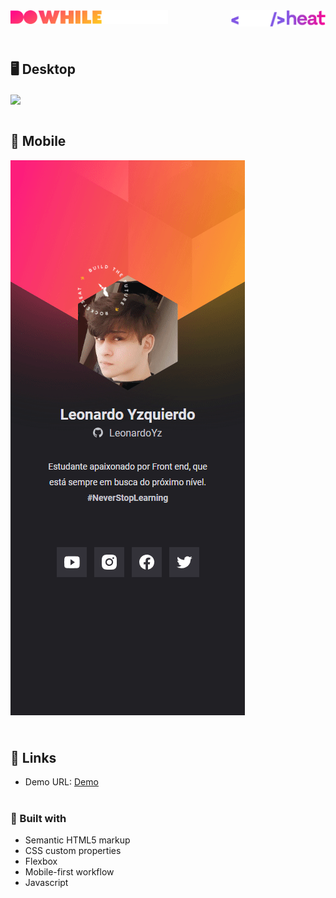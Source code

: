 <img align="left" width="50%" src="./readme-files/dowhile.svg">

<img align="right" width="30%" src="./readme-files/nlwheat.svg">
<br>
<br>
<br>

<h2>🖥️ Desktop</h2>

<img align="center" src="./readme-files/desktop-preview.gif">
<br>
<br>

<h2>📱 Mobile</h2>
<img align="center" src="./readme-files/mobile-preview.gif">
<br>
<br>

#

<h2>🔗 Links</h2>
<ul>
  <li>Demo URL: <a href="">Demo</a></li>
</ul>

#

<h3>🔨 Built with</h3>

<ul>
  <li>Semantic HTML5 markup</li>
  <li>CSS custom properties</li>
  <li>Flexbox</li>
  <li>Mobile-first workflow</li>
  <li>Javascript</li>
</ul>
